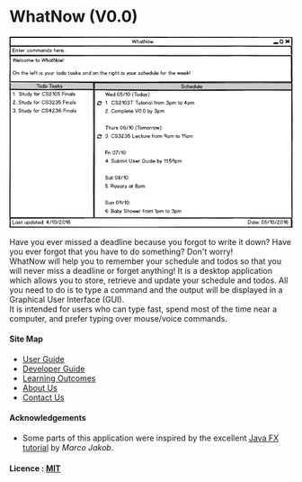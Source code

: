 # WhatNow (V0.0)

<img src="docs/images/UI_Prototype/WhatNowUI-Welcome.png" width="600"><br>

Have you ever missed a deadline because you forgot to write it down? Have you ever forgot that you have to do something? Don't worry!<br>
WhatNow will help you to remember your schedule and todos so that you will never miss a deadline or forget anything! It is a desktop application which allows you to store, retrieve and update your schedule and todos. All you need to do is to type a command and the output will be displayed in a Graphical User Interface (GUI).<br>
It is intended for users who can type fast, spend most of the time near a computer, and prefer typing over mouse/voice commands.<br>

  
#### Site Map
* [User Guide](docs/UserGuide.md) 
* [Developer Guide](docs/DeveloperGuide.md) 
* [Learning Outcomes](docs/LearningOutcomes.md) 
* [About Us](docs/AboutUs.md)
* [Contact Us](docs/ContactUs.md)


#### Acknowledgements

* Some parts of this application were inspired by the excellent 
  [Java FX tutorial](http://code.makery.ch/library/javafx-8-tutorial/) by *Marco Jakob*. 


#### Licence : [MIT](LICENSE)
